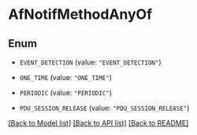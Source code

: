 # AfNotifMethodAnyOf

## Enum


* `EVENT_DETECTION` (value: `"EVENT_DETECTION"`)

* `ONE_TIME` (value: `"ONE_TIME"`)

* `PERIODIC` (value: `"PERIODIC"`)

* `PDU_SESSION_RELEASE` (value: `"PDU_SESSION_RELEASE"`)


[[Back to Model list]](../README.md#documentation-for-models) [[Back to API list]](../README.md#documentation-for-api-endpoints) [[Back to README]](../README.md)


